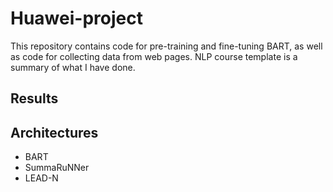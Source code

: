 # Huawei-project
This repository contains code for pre-training and fine-tuning BART, as well as code for collecting data from web pages.
NLP course template is a summary of what I have done.
## Results

## Architectures
* BART
* SummaRuNNer
* LEAD-N
